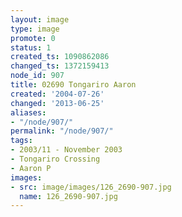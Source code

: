 ```yaml
---
layout: image
type: image
promote: 0
status: 1
created_ts: 1090862086
changed_ts: 1372159413
node_id: 907
title: 02690 Tongariro Aaron
created: '2004-07-26'
changed: '2013-06-25'
aliases:
- "/node/907/"
permalink: "/node/907/"
tags:
- 2003/11 - November 2003
- Tongariro Crossing
- Aaron P
images:
- src: image/images/126_2690-907.jpg
  name: 126_2690-907.jpg
---
```


